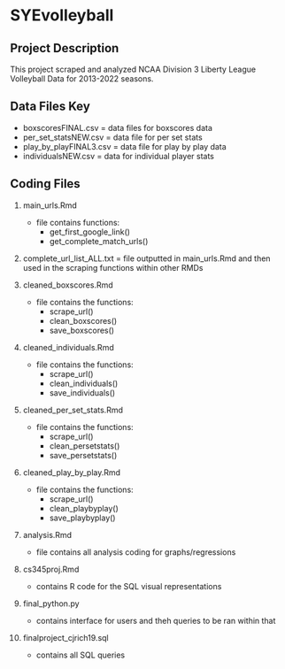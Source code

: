 # SYEvolleyball

## Project Description
   This project scraped and analyzed NCAA Division 3 Liberty League Volleyball Data for 2013-2022 seasons. 
   
## Data Files Key

- boxscoresFINAL.csv  = data files for boxscores data
- per_set_statsNEW.csv = data file for per set stats
- play_by_playFINAL3.csv = data file for play by play data
- individualsNEW.csv = data for individual player stats


## Coding Files

1. main_urls.Rmd
      - file contains functions:
          - get_first_google_link()
          - get_complete_match_urls()

2. complete_url_list_ALL.txt = file outputted in main_urls.Rmd and then used in the scraping functions within other RMDs


3. cleaned_boxscores.Rmd
      - file contains the functions:
        - scrape_url()
        - clean_boxscores()
        - save_boxscores()
                                    
4. cleaned_individuals.Rmd
      - file contains the functions:
        - scrape_url()
        - clean_individuals()
        - save_individuals() 
5. cleaned_per_set_stats.Rmd
      - file contains the functions:
        - scrape_url()
        - clean_persetstats()
        - save_persetstats()                   
                  
6. cleaned_play_by_play.Rmd
      - file contains the functions:
        - scrape_url()
        - clean_playbyplay()
        - save_playbyplay()
7. analysis.Rmd
      - file contains all analysis coding for graphs/regressions
8. cs345proj.Rmd
      - contains R code for the SQL visual representations                                  
9. final_python.py 
     - contains interface for users and theh queries to be ran within that
    
10. finalproject_cjrich19.sql
    - contains all SQL queries 
